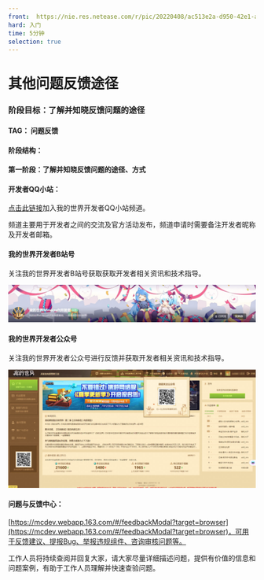```yaml
---
front: 	https://nie.res.netease.com/r/pic/20220408/ac513e2a-d950-42e1-a288-b780df3d5355.png
hard: 入门
time: 5分钟
selection: true
---
```


# 其他问题反馈途径

### 阶段目标：了解并知晓反馈问题的途径



#### TAG： 问题反馈



#### 阶段结构：

#### 第一阶段：了解并知晓反馈问题的途径、方式

#### 开发者QQ小站：

[点击此链接](https://qun.qq.com/qqweb/qunpro/share?_wv=3&_wwv=128&inviteCode=1VX5Hn&from=181074&biz=ka&shareSource=5#/pc)加入我的世界开发者QQ小站频道。

频道主要用于开发者之间的交流及官⽅活动发布，频道申请时需要备注开发者昵称及开发者邮箱。

 

#### 我的世界开发者B站号

关注我的世界开发者B站号获取获取开发者相关资讯和技术指导。

![image-20211122153053099](./images/9_5.png)



#### 我的世界开发者公众号

关注我的世界开发者公众号进行反馈并获取开发者相关资讯和技术指导。

![15](./images/9_4.png)



#### 问题与反馈中心：

[https://mcdev.webapp.163.com/#/feedbackModal?target=browser](https://mcdev.webapp.163.com/#/feedbackModal?target=browser)，可用于反馈建议、提报Bug、举报违规组件、咨询审核问题等。



⼯作⼈员将持续查阅并回复⼤家，请⼤家尽量详细描述问题，提供有价值的信息和问题案例，有助于⼯作⼈员理解并快速查验问题。